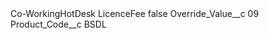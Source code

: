 <?xml version="1.0" encoding="UTF-8"?>
<CustomMetadata xmlns="http://soap.sforce.com/2006/04/metadata" xmlns:xsi="http://www.w3.org/2001/XMLSchema-instance" xmlns:xsd="http://www.w3.org/2001/XMLSchema">
    <label>Co-WorkingHotDesk LicenceFee</label>
    <protected>false</protected>
    <values>
        <field>Override_Value__c</field>
        <value xsi:type="xsd:string">09</value>
    </values>
    <values>
        <field>Product_Code__c</field>
        <value xsi:type="xsd:string">BSDL</value>
    </values>
</CustomMetadata>
